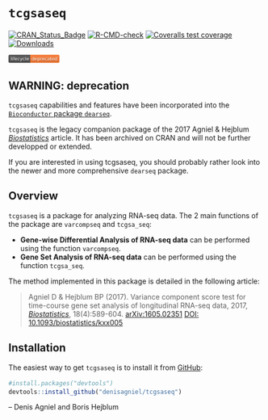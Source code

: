 
<!-- README.md is generated from README.Rmd. Please edit that file -->

# `tcgsaseq`

<!-- badges: start -->

[![CRAN_Status_Badge](http://www.r-pkg.org/badges/version/tcgsaseq)](https://cran.r-project.org/package=tcgsaseq)
[![R-CMD-check](https://github.com/denisagniel/tcgsaseq/workflows/R-CMD-check/badge.svg)](https://github.com/denisagniel/tcgsaseq/actions)
[![Coveralls test
coverage](https://coveralls.io/repos/github/denisagniel/tcgsaseq/badge.svg)](https://coveralls.io/github/denisagniel/tcgsaseq)
[![Downloads](https://cranlogs.r-pkg.org/badges/tcgsaseq?color=blue)](https://www.r-pkg.org/pkg/tcgsaseq)
<!-- badges: end -->

<img src="man/figures/lifecycle-deprecated.svg" width="20%" />

## WARNING: deprecation

`tcgsaseq` capabilities and features have been incorporated into the
[`Bioconductor` package
`dearseq`](https://bioconductor.org/packages/release/bioc/html/dearseq.html).

`tcgsaseq` is the legacy companion package of the 2017 Agniel & Hejblum
[*Biostatistics*](https://academic.oup.com/biostatistics/article-abstract/18/4/589/3065599)
article. It has been archived on CRAN and will not be further developped
or extended.

If you are interested in using tcgsaseq, you should probably rather look
into the newer and more comprehensive `dearseq` package.

## Overview

`tcgsaseq` is a package for analyzing RNA-seq data. The 2 main functions
of the package are `varcompseq` and `tcgsa_seq`:

-   **Gene-wise Differential Analysis of RNA-seq data** can be performed
    using the function `varcompseq`.
-   **Gene Set Analysis of RNA-seq data** can be performed using the
    function `tcgsa_seq`.

The method implemented in this package is detailed in the following
article:

> Agniel D & Hejblum BP (2017). Variance component score test for
> time-course gene set analysis of longitudinal RNA-seq data, 2017,
> [*Biostatistics*](https://academic.oup.com/biostatistics/article-abstract/18/4/589/3065599),
> 18(4):589-604. [arXiv:1605.02351](https://arxiv.org/abs/1605.02351v4)
> [DOI:
> 10.1093/biostatistics/kxx005](https://doi.org/10.1093/biostatistics/kxx005)

## Installation

The easiest way to get `tcgsaseq` is to install it from
[GitHub](https://github.com/denisagniel/tcgsaseq):

``` r
#install.packages("devtools")
devtools::install_github("denisagniel/tcgsaseq")
```

– Denis Agniel and Boris Hejblum
